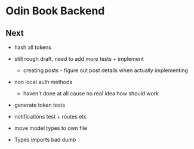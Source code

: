 # Odin Book Backend

## Next

- hash all tokens

- still rough draft, need to add more tests + implement
  - creating posts - figure out post details when actually implementing
- non local auth methods
  - haven't done at all cause no real idea how should work
- generate token tests
- notifications test + routes etc

- move model types to own file
- Types imports bad dumb
